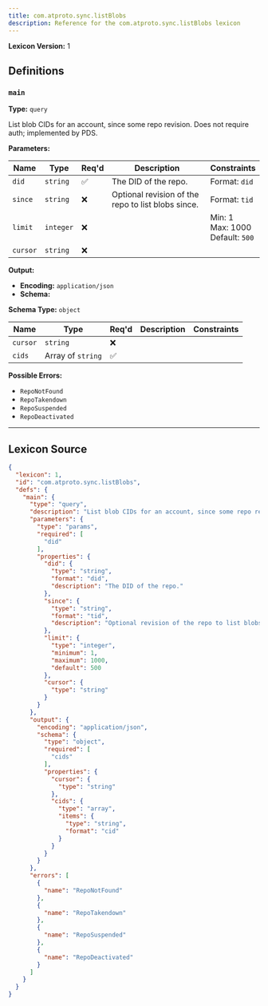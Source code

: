 ```yaml
---
title: com.atproto.sync.listBlobs
description: Reference for the com.atproto.sync.listBlobs lexicon
---
```

**Lexicon Version:** 1

## Definitions

<a name="main"></a>
### `main`

**Type:** `query`

List blob CIDs for an account, since some repo revision. Does not require auth; implemented by PDS.

**Parameters:**

| Name | Type | Req'd  | Description | Constraints |
|------|------|----------|-------------|-------------|
| `did` | `string` | ✅  | The DID of the repo. | Format: `did` |
| `since` | `string` | ❌  | Optional revision of the repo to list blobs since. | Format: `tid` |
| `limit` | `integer` | ❌  |  | Min: 1<br/>Max: 1000<br/>Default: `500` |
| `cursor` | `string` | ❌  |  |  |
**Output:**

- **Encoding:** `application/json`
- **Schema:**

**Schema Type:** `object`

| Name | Type | Req'd  | Description | Constraints |
|------|------|----------|-------------|-------------|
| `cursor` | `string` | ❌  |  |  |
| `cids` | Array of `string` | ✅  |  |  |
**Possible Errors:**

- `RepoNotFound`
- `RepoTakendown`
- `RepoSuspended`
- `RepoDeactivated`

---

## Lexicon Source
```json
{
  "lexicon": 1,
  "id": "com.atproto.sync.listBlobs",
  "defs": {
    "main": {
      "type": "query",
      "description": "List blob CIDs for an account, since some repo revision. Does not require auth; implemented by PDS.",
      "parameters": {
        "type": "params",
        "required": [
          "did"
        ],
        "properties": {
          "did": {
            "type": "string",
            "format": "did",
            "description": "The DID of the repo."
          },
          "since": {
            "type": "string",
            "format": "tid",
            "description": "Optional revision of the repo to list blobs since."
          },
          "limit": {
            "type": "integer",
            "minimum": 1,
            "maximum": 1000,
            "default": 500
          },
          "cursor": {
            "type": "string"
          }
        }
      },
      "output": {
        "encoding": "application/json",
        "schema": {
          "type": "object",
          "required": [
            "cids"
          ],
          "properties": {
            "cursor": {
              "type": "string"
            },
            "cids": {
              "type": "array",
              "items": {
                "type": "string",
                "format": "cid"
              }
            }
          }
        }
      },
      "errors": [
        {
          "name": "RepoNotFound"
        },
        {
          "name": "RepoTakendown"
        },
        {
          "name": "RepoSuspended"
        },
        {
          "name": "RepoDeactivated"
        }
      ]
    }
  }
}
```
